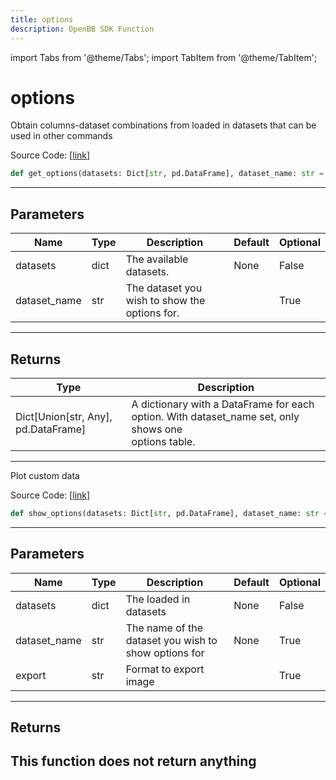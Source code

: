 ```yaml
---
title: options
description: OpenBB SDK Function
---
```


import Tabs from '@theme/Tabs';
import TabItem from '@theme/TabItem';

# options

<Tabs>
<TabItem value="model" label="Model" default>

Obtain columns-dataset combinations from loaded in datasets that can be used in other commands

Source Code: [[link](https://github.com/OpenBB-finance/OpenBBTerminal/tree/main/openbb_terminal/econometrics/econometrics_model.py#L23)]
```python
def get_options(datasets: Dict[str, pd.DataFrame], dataset_name: str = "") -> Dict[Union[str, Any], pd.DataFrame]
```
---
## Parameters
| Name | Type | Description | Default | Optional |
| ---- | ---- | ----------- | ------- | -------- |
| datasets | dict | The available datasets. | None | False |
| dataset_name | str | The dataset you wish to show the options for. |  | True |

---
## Returns
| Type | Description |
| ---- | ----------- |
| Dict[Union[str, Any], pd.DataFrame] | A dictionary with a DataFrame for each option. With dataset_name set, only shows one<br/>options table. |
---


</TabItem>
<TabItem value="view" label="View">

Plot custom data

Source Code: [[link](https://github.com/OpenBB-finance/OpenBBTerminal/tree/main/openbb_terminal/econometrics/econometrics_view.py#L27)]
```python
def show_options(datasets: Dict[str, pd.DataFrame], dataset_name: str = None, export: str = "") -> None
```
---
## Parameters
| Name | Type | Description | Default | Optional |
| ---- | ---- | ----------- | ------- | -------- |
| datasets | dict | The loaded in datasets | None | False |
| dataset_name | str | The name of the dataset you wish to show options for | None | True |
| export | str | Format to export image |  | True |

---
## Returns
This function does not return anything
---


</TabItem>
</Tabs>